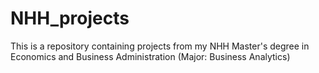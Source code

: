 # NHH_projects
This is a repository containing projects from my NHH Master's degree in Economics and Business Administration (Major: Business Analytics) 
